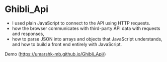 # Ghibli_Api

- I used plain JavaScript to connect to the API using HTTP requests.
- how the browser communicates with third-party API data with requests and responses, 
- how to parse JSON into arrays and objects that JavaScript understands, and how to build a front end entirely with JavaScript.

Demo (https://umarshk-mb.github.io/Ghibli_Api/)

